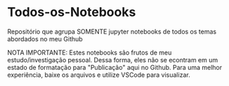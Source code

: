 # Todos-os-Notebooks
Repositório que agrupa SOMENTE jupyter notebooks de todos os temas abordados no meu Github

NOTA IMPORTANTE: Estes notebooks são frutos de meu estudo/investigação pessoal.
Dessa forma, eles não se econtram em um estado de formatação para "Publicação" aqui no Github. 
Para uma melhor experiência, baixe os arquivos e utilize VSCode para visualizar. 
